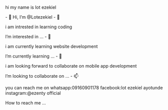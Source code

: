 <p>hi my name is lot ezekiel</p>- 👋 Hi, I’m @Lotezekiel
- 👀 <p>i am intrested in learning coding</p>I’m interested in ...
- 🌱<p>i am currently learning website development</p>I’m currently learning ...
- 💞️<p>i am looking forward to collaborate on mobile app development</p> I’m looking to collaborate on ...
- 📫<P>you can reach me on whatsapp:09160901178 facebook:lot ezekiel ayotunde instagram:@ezenty official</P> How to reach me ...

<!---
Lotezekiel/Lotezekiel is a ✨ special ✨ repository because its `README.md` (this file) appears on your GitHub profile.
You can click the Preview link to take a look at your changes.
--->
